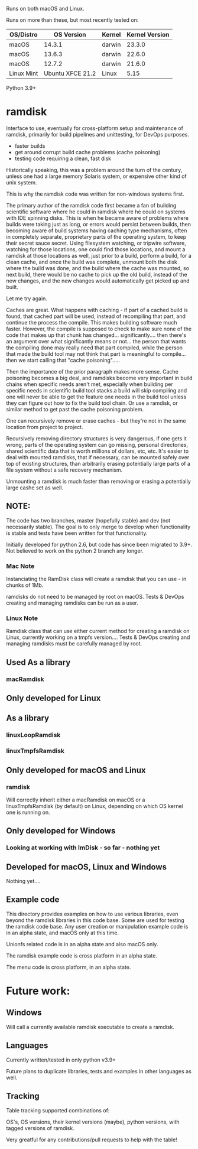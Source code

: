 
Runs on both macOS and Linux.

Runs on more than these, but most recently tested on:

OS/Distro | OS Version | Kernel | Kernel Version
--- | --- | --- | ---
macOS | 14.3.1 | darwin | 23.3.0
macOS | 13.6.3 | darwin | 22.6.0
macOS | 12.7.2 | darwin | 21.6.0 
Linux Mint | Ubuntu XFCE 21.2 | Linux | 5.15  

Python 3.9+

# ramdisk

Interface to use, eventually for cross-platform setup and maintenance of ramdisk, primarily for build pipelines and unittesting, for DevOps purposes.

* faster builds
* get around corrupt build cache problems (cache poisoning)
* testing code requiring a clean, fast disk

Historically speaking, this was a problem around the turn of the century, unless one had a large memory Solaris system, or expensive other kind of unix system.

This is why the ramdisk code was written for non-windows systems first.

The primary author of the ramdisk code first became a fan of building scientific software where he could in ramdisk where he could on systems with IDE spinning disks.  This is when he became aware of problems where builds were taking just as long, or errors would persist between builds, then becoming aware of build systems having caching type mechanisms, often in completely separate, proprietary parts of the operating system, to keep their secret sauce secret.  Using filesystem watching, or tripwire software, watching for those locations, one could find those locations, and mount a ramdisk at those locations as well, just prior to a build, perform a build, for a clean cache, and once the build was complete, unmount both the disk where the build was done, and the build where the cache was mounted, so next build, there would be no cache to pick up the old build, instead of the new changes, and the new changes would automatically get picked up and built.

Let me try again.

Caches are great.  What happens with caching - if part of a cached build is found, that cached part will be used, instead of recompiling that part, and continue the process the compile.  This makes building software much faster.  However, the compile is supposed to check to make sure none of the code that makes up that chunk has changed... significantly.... then there's an argument over what significantly means or not... the person that wants the compiling done may really need that part compiled, while the person that made the build tool may not think that part is meaningful to compile... then we start calling that "cache poisoning"..... 

Then the importance of the prior paragraph makes more sense.  Cache poisoning becomes a big deal, and ramdisks become very important in build chains when specific needs aren't met, especially when building per specific needs in scientific build tool stacks.a build will skip compiling and one will never be able to get the feature one needs in the build tool unless they can figure out how to fix the build tool chain.  Or use a ramdisk, or similar method to get past the cache poisoning problem.

One can recursively remove or erase caches - but they're not in the same location from project to project.

Recursively removing directory structures is very dangerous, if one gets it wrong, parts of the operating system can go missing, personal directories, shared scientific data that is worth millions of dollars, etc, etc.  It's easier to deal with mounted ramdisks, that if necessary, can be mounted safely over top of existing structures, than arbitrarily erasing potentially large parts of a file system without a safe recovery mechanism.

Unmounting a ramdisk is much faster than removing or erasing a potentially large cashe set as well.


## NOTE:
The code has two branches, master (hopefully stable) and dev (not necessarily stable).  The goal is to only merge to develop when functionality is stable and tests have been written for that functionality.

Initially developed for python 2.6, but code has since been migrated to 3.9+.  Not believed to work on the python 2 branch any longer.

### Mac Note

Instanciating the RamDisk class will create a ramdisk that you can use - in chunks of 1Mb.

ramdisks do not need to be managed by root on macOS.   Tests & DevOps creating and managing ramdisks can be run as a user.

### Linux Note

Ramdisk class that can use either current method for creating a ramdisk on Linux, currently working on a tmpfs version....  Tests & DevOps creating and managing ramdisks must be carefully managed by root.

## Used As a library

### macRamdisk

## Only developed for Linux

## As a library

### linuxLoopRamdisk

### linuxTmpfsRamdisk

## Only developed for macOS and Linux

### ramdisk

Will correctly inherit either a macRamdisk on macOS or a linuxTmpfsRamdisk (by default) on Linux, depending on which OS kernel one is running on.

## Only developed for Windows

### Looking at working with ImDisk - so far - nothing yet

## Developed for macOS, Linux and Windows

Nothing yet....

## Example code

This directory provides examples on how to use various libraries, even beyond the ramdisk libraries in this code base.  Some are used for testing the ramdisk code base.  Any user creation or manipulation example code is in an alpha state, and macOS only at this time.

Unionfs related code is in an alpha state and also macOS only.

The ramdisk example code is cross platform in an alpha state.

The menu code is cross platform, in an alpha state.

# Future work:

## Windows

Will call a currently available ramdisk executable to create a ramdisk.

## Languages

Currently written/tested in only python v3.9+

Future plans to duplicate libraries, tests and examples in other languages as well.

## Tracking

Table tracking supported combinations of:

OS's, OS versions, their kernel versions (maybe), python versions, with tagged versions of ramdisk.

Very greatful for any contributions/pull requests to help with the table!
